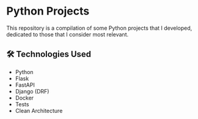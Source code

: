 # Python Projects

This repository is a compilation of some Python projects that I developed, dedicated to those that I consider most relevant.

## 🛠️ Technologies Used

- Python
- Flask
- FastAPI
- Django (DRF)
- Docker
- Tests
- Clean Architecture